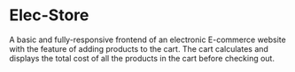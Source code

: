 # Elec-Store
A basic and fully-responsive frontend of an electronic E-commerce website with the feature of adding products to the cart.
The cart calculates and displays the total cost of all the products in the cart before checking out.
